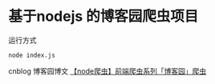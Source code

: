 # 基于nodejs 的博客园爬虫项目

运行方式
``` nodejs
node index.js
```


cnblog 博客园博文
[【node爬虫】前端爬虫系列「博客园」爬虫](http://www.cnblogs.com/coco1s/p/4949353.html)
